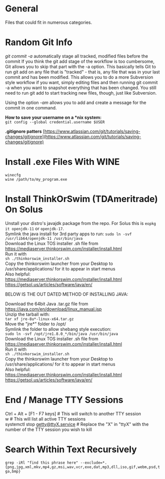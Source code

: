 # General
Files that could fit in numerous categories.




# Random Git Info
*git commit -a* automatically stage all tracked, modified files before the commit If you think the git add stage of the workflow is too cumbersome, Git allows you to skip that part with the -a option. This basically tells Git to run git add on any file that is "tracked" - that is, any file that was in your last commit and has been modified. This allows you to do a more Subversion style workflow if you want, simply editing files and then running git commit -a when you want to snapshot everything that has been changed. You still need to run git add to start tracking new files, though, just like Subversion.

Using the option *-am* allows you to add and create a message for the commit in one command.

**How to save your username on a \*nix system:**  
`git config --global credential.username $USER`

**.gitignore patters**
[https://www.atlassian.com/git/tutorials/saving-changes/gitignore](https://www.atlassian.com/git/tutorials/saving-changes/gitignore)



# Install .exe Files With WINE   
`winecfg`    
`wine /path/to/my_program.exe`   

# Install ThinkOrSwim (TDAmeritrade) On Solus

Unstall your distro's javajdk package from the repo. For Solus this is `eopkg it openjdk-11` or `openjdk-17`.  
Symlink the java install for 3rd party apps to run: `sudo ln -svf /usr/lib64/openjdk-11 /usr/bin/java`  
Download the Linux TOS installer .sh file from https://mediaserver.thinkorswim.com/installer/install.html   
Run it with   
	`sh ./thinkorswim_installer.sh`   
Copy the thinkorswim launcher from your Desktop to /usr/share/applications/ for it to appear in start menus   
Also helpful:   
	https://mediaserver.thinkorswim.com/installer/install.html   
	https://getsol.us/articles/software/java/en/   



BELOW IS THE OUT DATED METHOD OF INSTALLING JAVA:

Download the 64bit Java .tar.gz file from https://java.com/en/download/linux_manual.jsp   
Unzip the tarball with:  
	`tar xf jre-8u*-linux-x64.tar.gz`    
Move the "jre*" folder to /opt/     
Symlink the folder to allow shebang style execution:     
	`sudo ln -svf /opt/jre1.8.0_*/bin/java /usr/bin/java`      
Download the Linux TOS installer .sh file from https://mediaserver.thinkorswim.com/installer/install.html   
Run it with   
	`sh ./thinkorswim_installer.sh`   
Copy the thinkorswim launcher from your Desktop to /usr/share/applications/ for it to appear in start menus   
Also helpful:   
	https://mediaserver.thinkorswim.com/installer/install.html   
	https://getsol.us/articles/software/java/en/   

# End / Manage TTY Sessions  
Ctrl + Alt + [F1 - F7 keys]	# This will switch to another TTY session  
w	# This will list all active TTY sessions  
systemctl stop getty@ttyX.service	# Replace the "X" in "ttyX" with the number of the TTY session you wish to kill  

# Search Within Text Recursively

`grep -iRl "find this phrase here" --exclude=*.{png,jpg,xml,mkv,mp4,gz,msi,wav,vcr,exe,dat,mp3,dll,iso,gif,webm,psd,tga,bmp}`




